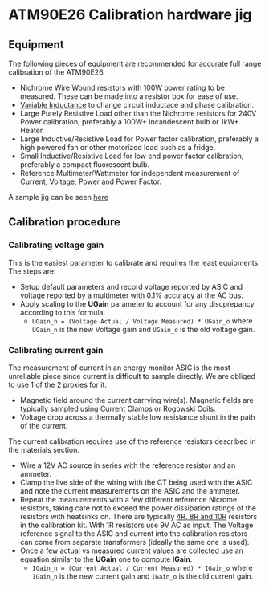 # ATM90E26 Calibration hardware jig

## Equipment

The following pieces of equipment are recommended for accurate full range calibration of the ATM90E26.

- [Nichrome Wire Wound](https://eepower.com/resistor-guide/resistor-materials/wirewound-resistor/#) resistors with 100W power rating to be measured. These can be made into a resistor box for ease of use.
- [Variable Inductance](https://www.allaboutcircuits.com/textbook/experiments/chpt-4/variable-inductor/) to change circuit inductace and phase calibration.
- Large Purely Resistive Load other than the Nichrome resistors for 240V Power calibration, preferably a 100W+ Incandescent bulb or 1kW+ Heater.
- Large Inductive/Resistive Load for Power factor calibration, preferably a high powered fan or other motorized load such as a fridge.
- Small Inductive/Resistive Load for low end power factor calibration, preferably a compact fluorescent bulb.
- Reference Multimeter/Wattmeter for independent measurement of Current, Voltage, Power and Power Factor.

A sample jig can be seen [here](
https://twitter.com/MaxClerkwell/status/1315005293328297989?s=20)

## Calibration procedure

### Calibrating voltage gain

This is the easiest parameter to calibrate and requires the least equipments. The steps are:

- Setup default parameters and record voltage reported by ASIC and voltage reported by a multimeter with 0.1% accuracy at the AC bus.
- Apply scaling to the **UGain** parameter to account for any discprepancy according to this formula.
    - `UGain_n = (Voltage Actual / Voltage Measured) * UGain_o` where `UGain_n` is the new Voltage gain and `UGain_o` is the old voltage gain.

### Calibrating current gain

The measurement of current in an energy monitor ASIC is the most unreliable piece since current is difficult to sample directly. We are obliged to use 1 of the 2 proxies for it.

- Magnetic field around the current carrying wire(s). Magnetic fields are typically sampled using Current Clamps or Rogowski Coils.
- Voltage drop across a thermally stable low resistance shunt in the path of the current.

The current calibration requires use of the reference resistors described in the materials section. 

- Wire a 12V AC source in series with the reference resistor and an ammeter. 
- Clamp the live side of the wiring with the CT being used with the ASIC and note the current measurements on the ASIC and the ammeter.
- Repeat the measurements with a few different reference Nicrome resistors, taking care not to exceed the power dissipation ratings of the resistors with heatsinks on. There are typically [4R, 8R and 10R](https://au.banggood.com/100W-Watt-Power-Metal-Shell-Case-Wirewound-Resistor-p-89494.html?ID=49543&cur_warehouse=CN) resistors in the calibration kit. With 1R resistors use 9V AC as input. The Voltage reference signal to the ASIC and current into the calibration resistors can come from separate transformers (ideally the same one is used).
- Once a few actual vs measured current values are collected use an equation similar to the **UGain** one to compute **IGain**.
    - `IGain_n = (Current Actual / Current Measured) * IGain_o` where `IGain_n` is the new current gain and `IGain_o` is the old current gain.
